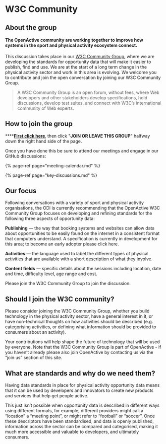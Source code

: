 # W3C Community

## About the group

#### The OpenActive community are working together to improve how systems in the sport and physical activity ecosystem connect. <a id="the-open-data-institute-and-the-openactive-community-are-working-together-to-improve-how-systems-in-the-sport-and-physical-activity-ecosystem-connect"></a>

This discussion takes place in our [W3C Community Group](https://www.w3.org/community/openactive/), where we are developing the standards for opportunity data that will make it easier to publish, find and use. We are at the start of a long term change in the physical activity sector and work in this area is evolving. We welcome you to contribute and join the open conversation by joining our W3C Community Group.

> A W3C Community Group is an open forum, without fees, where Web developers and other stakeholders develop specifications, hold discussions, develop test suites, and connect with W3C’s international community of Web experts.

## How to join the group 

\*\*\*\*[**First click here**](https://www.w3.org/community/openactive/), then click "**JOIN OR LEAVE THIS GROUP**" halfway down the right hand side of the page.

Once you have done this be sure to attend our meetings and engage in our GitHub discussions:

{% page-ref page="meeting-calendar.md" %}

{% page-ref page="key-discussions.md" %}

## Our focus

Following conversations with a variety of sport and physical activity organisations, the ODI is currently recommending that the OpenActive W3C Community Group focuses on developing and refining standards for the following three aspects of opportunity data:

**Publishing** — the way that booking systems and websites can allow data about opportunities to be easily found on the internet in a consistent format that computers understand. A specification is currently in development for this area; to become an early adopter please click here.

**Activities** — the language used to label the different types of physical activities that are available with a short description of what they involve.

**Content fields** — specific details about the sessions including location, date and time, difficulty level, age range and cost.

Please join the W3C Community Group to join the discussion.

## Should I join the W3C community?

Please consider joining the W3C Community Group, whether you build technology in the physical activity sector, have a general interest in it, or have non-technical thoughts on how activities should be described \(e.g. categorising activities, or defining what information should be provided to consumers about an activity\).

Your contributions will help shape the future of technology that will be used by everyone. Note that the W3C Community Group is part of OpenActive - if you haven’t already please also join OpenActive by contacting us via the “join us” section of this site.

## What are standards and why do we need them?

Having data standards in place for physical activity opportunity data means that it can be used by developers and innovators to create new products and services that help get people active.

This just isn’t possible when opportunity data is described in different ways using different formats, for example, different providers might call a “location” a “meeting point”, or might refer to “football” or “soccer”. Once these descriptors have been standardised, and data is openly published, information across the sector can be compared and categorised, making it much more accessible and valuable to developers, and ultimately consumers.  


